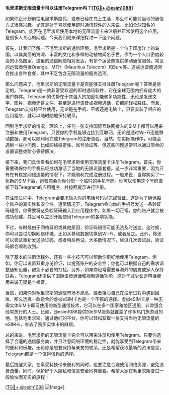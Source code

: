 **毛里求斯无限流量卡可以注册Telegram吗？[[TG💪+ @esim1088](https://t.me/s/esim1088)]**

如果你正计划前往毛里求斯度假，或者已经在岛上生活，那么你可能对当地的通信方式很感兴趣。尤其是对于喜欢使用即时通讯软件的人来说，比如全球知名的Telegram，能否在毛里求斯使用本地的无限流量卡来注册并正常使用这个应用，是很多人关心的问题。今天我们就来详细探讨一下这个问题。

首先，让我们了解一下毛里求斯的通信环境。毛里求斯是一个位于印度洋上的岛国，以其美丽的海滩、丰富的文化和多样的动植物闻名于世。作为一个人口密度较高的小岛国家，这里的通信网络相对发达，有多个运营商提供移动通信服务。常见的运营商包括Orange、MTH（Mauritius Telecom）和Sure等。这些运营商通常会推出各种套餐，其中不乏包含无限流量的服务选项。

那么问题来了，毛里求斯的无限流量卡是否能够支持注册Telegram呢？答案是肯定的。Telegram是一款非常受欢迎的即时通讯软件，它在全球范围内拥有庞大的用户群体。Telegram的优势在于其强大的加密功能和多功能性，无论是发送文字、图片、视频还是文件，甚至是进行语音或视频通话，它都能轻松胜任。而且，Telegram支持跨平台使用，无论是在手机、平板还是电脑上，只要安装了相应的应用程序，就可以随时随地保持联系。

回到毛里求斯的情况，理论上，任何一张支持国际互联网接入的SIM卡都可以用来注册和使用Telegram。只要你的手机能够连接到互联网，无论是通过Wi-Fi还是移动数据，都可以顺利地完成Telegram的注册流程。当然，在实际操作中，可能会遇到一些小问题，比如网络稳定性、账号验证等，但这些问题通常可以通过简单的设置调整或耐心等待解决。

接下来，我们具体看看如何在毛里求斯使用无限流量卡注册Telegram。首先，你需要确保你的手机已经成功激活了当地的无限流量套餐。这一步非常重要，因为只有在有稳定网络连接的情况下，才能顺利完成注册过程。一般来说，当你购买了一张新的SIM卡后，运营商会为你分配一个临时的手机号码。你可以使用这个号码直接下载Telegram的应用程序，并按照提示进行注册。

在注册过程中，Telegram会要求输入你的电话号码以完成验证。这是为了确保每个账户的真实性和安全性。通常情况下，Telegram会向你的手机号发送一条验证码短信，你需要将这条验证码输入到应用程序中。如果一切正常，你的账户就会被成功创建，并且可以立即开始使用Telegram的各项功能。

不过，有时候由于网络延迟或其他原因，验证码短信可能无法及时送达。这时候，你可以尝试切换网络环境，比如从移动数据切换到Wi-Fi，或者反之。此外，你还可以尝试重新发送验证码，或者稍后再试。大多数情况下，经过几次尝试后，验证码都会顺利收到。

除了基本的注册流程外，还有一些小技巧可以帮助你更好地使用Telegram。例如，你可以设置双重身份验证，以提高账户的安全性；你也可以根据自己的需求调整通知设置，避免不必要的打扰。另外，如果你经常需要与海外的朋友或家人保持联系，Telegram还提供了国际语音通话和视频通话功能，这对于减少长途电话费用来说无疑是个福音。

当然，如果你对毛里求斯的通信市场不熟悉，或者担心自己在注册过程中遇到困难，那么选择一款适合的虚拟eSIM卡也是一个不错的选择。虚拟eSIM卡是一种无需实体SIM卡即可使用的新型通信技术，它可以在多个国家和地区通用，非常适合经常旅行的人士。比如，@esim1088提供的eSIM服务就覆盖了许多热门旅游目的地，包括毛里求斯。通过他们的平台，你可以轻松获取一张支持当地无限流量的eSIM卡，省去了购买实体卡的麻烦。

总的来说，毛里求斯的无限流量卡完全可以用来注册和使用Telegram。只要你选择了合适的通信服务商，并且注意网络环境的稳定性，就能享受到Telegram带来的便利和乐趣。无论你是想要保持与亲友的联系，还是希望获取最新的资讯信息，Telegram都是一个值得信赖的选择。

最后提醒大家，在享受科技带来便利的同时，也要注意合理使用网络资源，避免浪费流量。同时，保护好个人隐私和信息安全同样重要。希望大家在毛里求斯度过一段愉快而充实的旅程！

[[TG💪+ @esim1088](https://t.me/s/esim1088) ![Image](https://i.postimg.cc/4NQfJmqS/Snipaste-2025-05-13-00-14-12.png)]